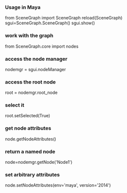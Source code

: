 
### Usage in Maya

 from SceneGraph import SceneGraph
 reload(SceneGraph)
 sgui=SceneGraph.SceneGraph()
 sgui.show()

### work with the graph
from SceneGraph.core import nodes

### access the node manager
nodemgr = sgui.nodeManager

### access the root node
root = nodemgr.root_node

### select it
root.setSelected(True)

### get node attributes
node.getNodeAttributes()


### return a named node
node=nodemgr.getNode('Node1')

### set arbitrary attributes
node.setNodeAttributes(env='maya', version='2014')
